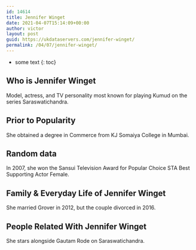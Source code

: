 ```yaml
---
id: 14614
title: Jennifer Winget
date: 2021-04-07T15:14:09+00:00
author: victor
layout: post
guid: https://ukdataservers.com/jennifer-winget/
permalink: /04/07/jennifer-winget/
---
```


* some text
{: toc}


## Who is Jennifer Winget



Model, actress, and TV personality most known for playing Kumud on the series Saraswatichandra.

                
                
                
## Prior to Popularity



She obtained a degree in Commerce from KJ Somaiya College in Mumbai.

                
                
                
## Random data



In 2007, she won the Sansui Television Award for Popular Choice STA Best Supporting Actor Female.

                
                
                
## Family & Everyday Life of Jennifer Winget



She married Grover in 2012, but the couple divorced in 2016.

                
                
                
## People Related With Jennifer Winget



She stars alongside Gautam Rode on Saraswatichandra.

                
              
            
          
          
          